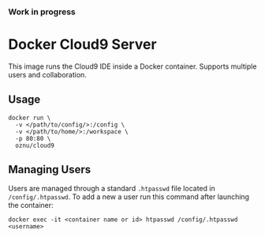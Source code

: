 ### Work in progress

# Docker Cloud9 Server

This image runs the Cloud9 IDE inside a Docker container. Supports multiple users and collaboration.

## Usage

```
docker run \
  -v </path/to/config/>:/config \
  -v </path/to/home/>:/workspace \
  -p 80:80 \
  oznu/cloud9
```

## Managing Users

Users are managed through a standard `.htpasswd` file located in `/config/.htpasswd`. To add a new a user run this command after launching the container:

```
docker exec -it <container name or id> htpasswd /config/.htpasswd <username>
```
